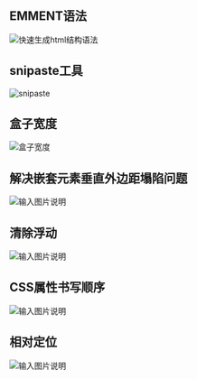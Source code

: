 ## EMMENT语法
![快速生成html结构语法](/imgs/2023-01-29/0Q6veYoON202wX4n.png)

## snipaste工具
![snipaste](/imgs/2023-02-07/kChDNtJduwd4bg4e.png)

## 盒子宽度
![盒子宽度  ](/imgs/2023-02-09/ahrAzHDZS1BFPcvJ.png)

## 解决嵌套元素垂直外边距塌陷问题
![输入图片说明](/imgs/2023-02-14/YgthyPLf8o5XWExd.png)

## 清除浮动
![输入图片说明](/imgs/2023-02-21/JwLQCrXQVigKtVZG.png)

## CSS属性书写顺序
![输入图片说明](/imgs/2023-02-22/Mf7uMfahRc6ZTVD2.png)

## 相对定位
![输入图片说明](/imgs/2023-02-22/XGTXjpkvqhih0Hsu.png)

<!--stackedit_data:
eyJoaXN0b3J5IjpbLTI2Mzk3ODk2NCw5MTczNDc2OCw2MzY5Nj
Q1MiwtMjA1MzQ0NDIwMiwxNzcwNDM0NjEwLDE4ODQxNDc3NTks
ODAyNTI0MzM1LC0xNjQyMDU2NTQ0LC0yMDUxNjU0MjMwLC01Nj
U5MTQ1MzYsMTI4NTIxMTc1Miw5ODE3OTEyOCwxMjU5NTM2NzVd
fQ==
-->